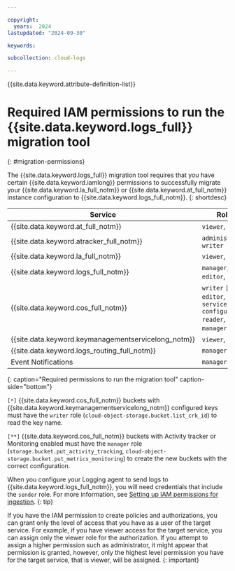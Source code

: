 ```yaml
---

copyright:
  years:  2024
lastupdated: "2024-09-30"

keywords:

subcollection: cloud-logs

---
```


{{site.data.keyword.attribute-definition-list}}



# Required IAM permissions to run the {{site.data.keyword.logs_full}} migration tool
{: #migration-permissions}

The {{site.data.keyword.logs_full}} migration tool requires that you have certain {{site.data.keyword.iamlong}} permissions to successfully migrate your {{site.data.keyword.la_full_notm}} or {{site.data.keyword.at_full_notm}} instance configuration to {{site.data.keyword.logs_full_notm}}.
{: shortdesc}

| Service | Roles |
|-----------|------|
| {{site.data.keyword.at_full_notm}} | `viewer`, `reader` |
| {{site.data.keyword.atracker_full_notm}} | `administrator`, `writer` |
| {{site.data.keyword.la_full_notm}} | `viewer`, `reader` |
| {{site.data.keyword.logs_full_notm}} | `manager`, `editor`, `sender` |
| {{site.data.keyword.cos_full_notm}} | `writer` `[*]`, `editor`, `service configuration reader`, `manager` `[**]` |
| {{site.data.keyword.keymanagementservicelong_notm}} | `viewer`, `reader` |
| {{site.data.keyword.logs_routing_full_notm}} | `manager` |
| Event Notifications | `manager` |
{: caption="Required permissions to run the migration tool" caption-side="bottom"}

`[*]` {{site.data.keyword.cos_full_notm}} buckets with {{site.data.keyword.keymanagementservicelong_notm}} configured keys must have the `writer` role (`cloud-object-storage.bucket.list_crk_id`) to read the key name.

`[**]` {{site.data.keyword.cos_full_notm}} buckets with Activity tracker or Monitoring enabled must have the `manager` role (`storage.bucket.put_activity_tracking`,
`cloud-object-storage.bucket.put_metrics_monitoring`) to create the new buckets with the correct configuration.


When you configure your Logging agent to send logs to {{site.data.keyword.logs_full_notm}}, you will need credentials that include the `sender` role. For more information, see [Setting up IAM permissions for ingestion](/docs/cloud-logs?topic=cloud-logs-agent-iam-permissions).
{: tip}

If you have the IAM permission to create policies and authorizations, you can grant only the level of access that you have as a user of the target service. For example, if you have viewer access for the target service, you can assign only the viewer role for the authorization. If you attempt to assign a higher permission such as administrator, it might appear that permission is granted, however, only the highest level permission you have for the target service, that is viewer, will be assigned.
{: important}
